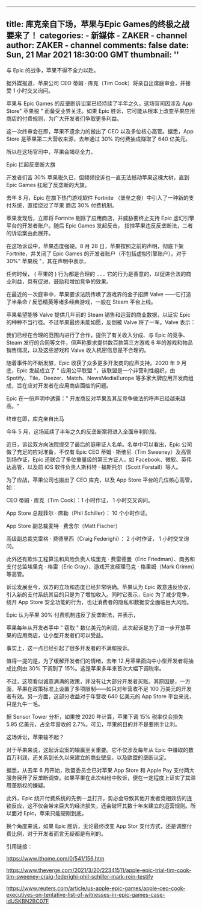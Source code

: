 
---
title: 库克亲自下场，苹果与Epic Games的终极之战要来了！
categories: 
    - 新媒体
    - ZAKER - channel
author: ZAKER - channel
comments: false
date: Sun, 21 Mar 2021 18:30:00 GMT
thumbnail: ''
---

<div>   
<p>与 Epic 的战争，苹果不得不全力以赴。</p><p>据外媒报道，苹果公司 CEO 蒂姆 · 库克（Tim Cook）将亲自出席庭审会，并接受 1 小时交叉询问。</p><p>苹果与 Epic Games 的反垄断诉讼案已经持续了半年之久，这场官司因涉及 App Store" 苹果税 " 而备受业界关注。如果 Epic 胜诉，它可能从根本上改变苹果应用商店的付费规则，为广大开发者们争取更多利益。</p><p>这一次终审会在即，苹果不遗余力的搬出了 CEO 以及多位核心高管。据悉，App Store 是苹果第二大营收来源，去年通过 30% 的付费抽成赚取了 640 亿美元。</p><p>所以在这场官司中，苹果会竭尽全力。</p><p>Epic 扛起反垄断大旗</p><p>开发者们苦 30% 苹果税久已，但频频投诉也一直无法撼动苹果这棵大树，直到 Epic Games 扛起了反垄断的大旗。</p><p>去年 8 月，Epic 在旗下热门游戏软件 Fortnite （堡垒之夜）中引入了一种新的支付系统，直接绕过了苹果 商店 30% 付费机制。</p><p>苹果发现后，立即将 Fortnite 剔除了应用商店，并威胁要终止支持 Epic 虚幻引擎平台的开发者账户。随后 Epic Games 发起反击， 指控苹果违反反垄断法，二者的诉讼案由此展开。</p><p>在这场诉讼中，苹果态度强硬。8 月 28 日，苹果按照之前的声明，彻底下架 Fortnite，并关闭了 Epic Games 的开发者账户（不包括虚拟引擎账户）。对于 30%" 苹果税 "，其在声明中表示，</p><p>任何时候， ( 苹果的 ) 行为都是合理的 …… 它的行为是善意的，以促进合法的商业利益，具有促进、鼓励和增加竞争的效果。</p><p>在最近的一次庭审中，苹果要求法院传唤了游戏界的金子招牌 Valve ——它打造了半条命 / 反恐精英等诸多经典游戏，一般在 Steam 平台上线。</p><p>苹果希望能够 Valve 提供几年前的 Steam 销售和运营的商业数据，以证实 Epic 的种种不当行径。不过苹果最终未能如愿，反倒被 Valve 将了一军。Valve 表示：</p><p>我们已经在合理的范围内进行了合作，提供了有关收入分成、与 Epic 的竞争、Steam 发行的合同等文件，但声称要求提供数百款第三方游戏 6 年的游戏和物品销售情况，以及这些游戏和 Valve 收入机密信息是不合理的。</p><p>随着事件的不断发酵，Epic 收获了众多更多开发商的应声支持。2020 年 9 月底，Epic 发起成立了 " 应用公平联盟 "，该联盟是一个非营利性组织，由 Spotify、Tile、Deezer、Match、NewsMediaEurope 等多家大牌应用开发商组成，旨在应对开发者在应用商店面临的问题。</p><p>Epic 在一份声明中透露：" 开发商反对苹果及其反竞争做法的呼声已经越来越高。"</p><p>终审在即，库克亲自出马</p><p>今年 5 月，这场延续了半年之久的反垄断案将进入全面审判阶段。</p><p>近日，诉讼双方向法院提交了最后的庭审证人名单。名单中可以看出，Epic 公司做了充足的应对准备，不仅有 Epic CEO 蒂姆 · 斯维尼（Tim Sweeney）及高管到场作证，Epic 还联合了多位重量级的第三方证人，如 Facebook、微软、英伟达高管，以及前 iOS 软件负责人斯科特 · 福斯托尔（Scott Forstall）等人。</p><p>为了应战，苹果公司也搬出了 CEO 库克，以及 App Store 平台的几位核心高管，如：</p><p>CEO 蒂姆 · 库克（Tim Cook）：1 小时作证， 1 小时交叉询问。</p><p>App Store 总裁菲尔 · 席勒（Phil Schiller）： 10 个小时作证。</p><p>App Store 副总裁麦特 · 费舍尔（Matt Fischer）</p><p>高级副总裁克雷格 · 费德里西（Craig Federighi）： 2 小时作证， 1 小时交叉询问。</p><p>此外还有欺诈工程算法和风险负责人埃里克 · 费雷德曼（Eric Friedman）、商务和支付总监埃里克 · 格雷（Eric Gray）、游戏开发经理马克 · 格里姆（Mark Grimm）等高管。</p><p>诉讼发展至今，双方的立场和态度已经非常明确。苹果认为 Epic 故意违反协议，引入新的支付系统其目的只是为了增加收入。同时它表示，Epic 为了减少竞争，绕开 App Store 安全功能的行为，也让消费者的隐私和数据安全面临巨大风险。</p><p>Epic 认为苹果 30% 付费机制违反了反垄断法，并表示，</p><p>苹果每年从开发者手中 " 窃取 " 数亿美元的利润，此次起诉是为了进一步开放苹果的应用商店，让小型开发者们可以受益。</p><p>事实上，这一点已经引起了很多开发者的不满和投诉。</p><p>值得一提的是，为了缓解开发者们的情绪，去年 12 月苹果面向中小型开发者将抽成比例由 30% 下调到了 15%。这是苹果多年来首次大幅下调税率。</p><p>不过，这项看似诚意满满的政策，并没有让大部分开发者买账。其原因是，一方面，苹果在政策标准上设置了多项限制——如只对年营收不足 100 万美元的开发者有效。另一方面，这部分收益对于年营收 640 亿美元的 App Store 平台来说，只是九牛一毛。</p><p>据 Sensor Tower 分析，如果按 2020 年计算，苹果下调 15% 税率仅会损失 5.95 亿美元，占全年营收的 2.7%。可见，苹果的目的并不是要拱手让利。</p><p>这场诉讼，苹果输不起？</p><p>对于苹果来说，这起诉讼案的输赢至关重要。它不仅涉及每年从 Epic 中赚取的数百万利润，还关系到长久以来建立的商业壁垒，以及欧盟的垄断认定。</p><p>据悉，从去年 6 月开始，欧盟委员会已对苹果 App Store 和 Apple Pay 支付两大服务展开了反垄断调查。如果苹果在此次纠纷中败诉，便在一定程度上证实了其滥用垄断权的嫌疑。</p><p>此外，Epic 绕开付费系统的先例一旦打开，势必会导致其他开发者竞相效仿的连锁反应，这不仅会带来巨大的经济损失，还会破坏其数十年来建立的运营规则。所以面对 Epic，苹果只能硬刚到底。</p><p>换个角度来说，如果 Epic 胜诉，无论最终改变 App Stor 支付方式，还是调整付费比例，对于开发者而言无疑都是有利的。</p><p>引用链接：</p><p><a href="http://iphone.myzaker.com/zaker/link.php?pk=6057feed8e9f0947f94c6534&b=aHR0cHM6Ly93d3cuaXRob21lLmNvbS8wLzU0MS8xNTYuaHRt&bcode=4e19121c&target=_new" target="_blank">https://www.ithome.com/0/541/156.htm</a></p><p><a href="http://iphone.myzaker.com/zaker/link.php?pk=6057feed8e9f0947f94c6534&b=aHR0cHM6Ly93d3cudGhldmVyZ2UuY29tLzIwMjEvMy8yMC8yMjM0MTUxMS9hcHBsZS1lcGljLXRyaWFsLXRpbS1jb29rLXRpbS1zd2VlbmV5LWNyYWlnLWZlZGVyaWdoaS1waGlsLXNjaGlsbGVyLW1hcmstcmVpbi10ZXN0aWZ5&bcode=dc675d3a&target=_new" target="_blank">https://www.theverge.com/2021/3/20/22341511/apple-epic-trial-tim-cook-tim-sweeney-craig-federighi-phil-schiller-mark-rein-testify</a></p><p><a href="http://iphone.myzaker.com/zaker/link.php?pk=6057feed8e9f0947f94c6534&b=aHR0cHM6Ly93d3cucmV1dGVycy5jb20vYXJ0aWNsZS91cy1hcHBsZS1lcGljLWdhbWVzL2FwcGxlLWNlby1jb29rLWV4ZWN1dGl2ZXMtb24tdGVudGF0aXZlLWxpc3Qtb2Ytd2l0bmVzc2VzLWluLWVwaWMtZ2FtZXMtY2FzZS1pZFVTS0JOMkJDMDdG&bcode=ef9a6731&target=_new" target="_blank">https://www.reuters.com/article/us-apple-epic-games/apple-ceo-cook-executives-on-tentative-list-of-witnesses-in-epic-games-case-idUSKBN2BC07F</a></p><div id="recommend_bottom"></div><div id="article_bottom"></div>  
</div>
            